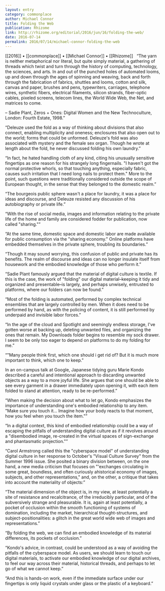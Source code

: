 ```yaml
---
layout: entry
category: commonplace
author: Michael Connor
title: Folding the Web
publication: Rhizome
link: http://rhizome.org/editorial/2016/jun/16/folding-the-web/
date: 2016-07-14
permalink: 2016/07/14/michael-connor-folding-the-web
---
```


[[2016]] • [[commonplace]] • [[Michael Connor]] • [[Rhizome]]
 
“The yarn is neither metaphorical nor literal, but quite simply material, a gathering of threads which twist and turn through the history of computing, technology, the sciences, and arts. In and out of the punched holes of automated looms, up and down through the ages of spinning and weaving, back and forth through the fabrication of fabrics, shuttles and looms, cotton and silk, canvas and paper, brushes and pens, typewriters, carriages, telephone wires, synthetic fibers, electrical filaments, silicon strands, fiber-optic cables, pixeled screens, telecom lines, the World Wide Web, the Net, and matrices to come.

– Sadie Plant, Zeros + Ones: Digital Women and the New Technoculture, London: Fourth Estate, 1998.”

“Deleuze used the fold as a way of thinking about divisions that also connect, enabling multiplicity and oneness; enclosures that also open out to the world; forms that could be unformed. Deleuze's fold was also associated with mystery and the female sex organ. Though he wrote at length about the fold, he never discussed folding his own laundry.”

“In fact, he hated handling cloth of any kind, citing his unusually sensitive fingertips as one reason for his strangely long fingernails. "I haven't got the normal protective whorls, so that touching anything, especially fabric, causes such irritation that I need long nails to protect them." More to the point, such questions were traditionally considered outside the scope of European thought, in the sense that they belonged to the domestic realm.”

“The bourgeois public sphere wasn't a place for laundry, it was a place for ideas and discourse, and Deleuze resisted any discussion of his autobiography or private life.”

“With the rise of social media, images and information relating to the private life of the home and family are considered fodder for publication, now called "sharing."”

“At the same time, domestic space and domestic labor are made available for public consumption via the "sharing economy." Online platforms have embedded themselves in the private sphere, troubling its boundaries.”

“Though it may sound worrying, this confusion of public and private has its benefits. The realm of discourse and ideas can no longer insulate itself from housework and the embodied knowledge of those who perform it.”

“Sadie Plant famously argued that the material of digital culture is textile. If this is the case, the work of "folding" our digital material–keeping it tidy and organized and presentable–is largely, and perhaps unwisely, entrusted to platforms, where our folders can now be found.”

“Most of the folding is automated, performed by complex technical ensembles that are largely controlled by men. When it does need to be performed by hand, as with the policing of content, it is still performed by underpaid and invisible labor forces.”

“In the age of the cloud and Spotlight and seemingly endless storage, I've gotten worse at backing up, deleting unwanted files, and organizing the ones that remain. My Downloads folder begins to resemble my sock drawer. I seem to be only too eager to depend on platforms to do my folding for me.”

“"Many people think first, which one should i get rid of? But it is much more important to think, which one to keep."

In an on-campus talk at Google, Japanese tidying guru Marie Kondo described a careful and intentional approach to discarding unwanted objects as a way to a more joyful life. She argues that one should be able to see every garment in a drawer immediately upon opening it, with each item folded to stand at attention, ready to be re-performed.”

“When making the decision about what to let go, Kondo emphasizes the importance of understanding one's embodied relationship to any item. "Make sure you touch it… Imagine how your body reacts to that moment, how you feel when you touch the item."”

“In a digital context, this kind of embodied relationship could be a way of escaping the pitfalls of understanding digital culture as if it revolves around a "disembodied image, re-created in the virtual spaces of sign-exchange and phantasmatic projection."”

“Carol Armstrong called this the "cyberspace model" of understanding digital culture in her response to October's "Visual Culture Survey" from the Summer 1996 issue. She posited a binary division between, on the one hand, a new media criticism that focuses on "'exchanges circulating in some great, boundless, and often curiously ahistorical economy of images, subjects, and other representations," and, on the other, a critique that takes into account the materiality of objects:”

“The material dimension of the object is, in my view, at least potentially a site of resistance and recalcitrance, of the irreducibly particular, and of the subversively strange and pleasurable. It is, again at least potentially, a pocket of occlusion within the smooth functioning of systems of domination, including the market, hierarchical thought-structures, and subject-positionalities: a glitch in the great world wide web of images and representations.”

“By folding the web, we can find an embodied knowledge of its material differences, its pockets of occlusion.”

“Kondo's advice, in contrast, could be understood as a way of avoiding the pitfalls of the cyberspace model. As users, we should learn to touch our digital materials, to activate our embodied knowledge of our digital archives, to feel our way across their material, historical threads, and perhaps to let go of what we cannot keep.”

“And this is hands-on work, even if the immediate surface under our fingertips is only liquid crystals under glass or the plastic of a keyboard.”

